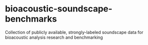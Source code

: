 # bioacoustic-soundscape-benchmarks
Collection of publicly available, strongly-labeled soundscape data for bioacoustic analysis research and benchmarking
